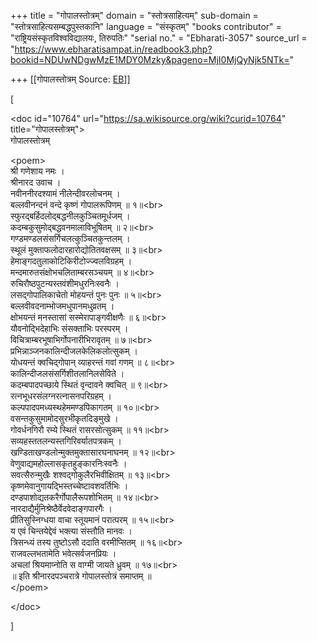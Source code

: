 +++
title = "गोपालस्तोत्रम्"
domain = "स्तोत्रसाहित्यम्"
sub-domain = "स्तोत्रसाहित्यसम्बद्धपुस्तकानि"
language = "संस्कृतम्"
"books contributor" = "राष्ट्रियसंस्कृतविश्वविद्यालयः, तिरुपतिः"
"serial no." = "Ebharati-3057"
source_url = "https://www.ebharatisampat.in/readbook3.php?bookid=NDUwNDgwMzE1MDY0Mzky&pageno=MjI0MjQyNjk5NTk="

+++
[[गोपालस्तोत्रम्	Source: [EB](https://www.ebharatisampat.in/readbook3.php?bookid=NDUwNDgwMzE1MDY0Mzky&pageno=MjI0MjQyNjk5NTk=)]]

\[



\<doc id="10764" url="https://sa.wikisource.org/wiki?curid=10764" title="गोपालस्तोत्रम्"\>  
गोपालस्तोत्रम्

\<poem\>  
श्री गणेशाय नमः ।  
श्रीनारद उवाच ।  
नवीननीरदश्यामं नीलेन्दीवरलोचनम् ।  
बल्लवीनन्दनं वन्दे कृष्णं गोपालरूपिणम् ॥ १॥\<br\>  
स्फुरद्बर्हिदलोद्बद्धनीलकुञ्चितमूर्धजम् ।  
कदम्बकुसुमोद्बद्धवनमालाविभूषितम् ॥ २॥\<br\>  
गण्डमण्डलसंसर्गिचलत्कुञ्चितकुन्तलम् ।  
स्थूलं मुक्ताफलोदारहारोद्योतितवक्षसम् ॥ ३॥\<br\>  
हेमाङ्गदतुलाकोटिकिरीटोज्ज्वलविग्रहम् ।  
मन्दमारुतसंक्षोभचलिताम्बरसञ्चयम् ॥ ४॥\<br\>  
रुचिरौष्ठपुटन्यस्तवंशीमधुरनिःस्वनैः ।  
लसद्गोपालिकाचेतो मोहयन्तं पुनः पुनः ॥ ५॥\<br\>  
बल्लवीवदनाम्भोजमधुपानमधुव्रतम् ।  
क्षोभयन्तं मनस्तासां सस्मेरापाङ्गवीक्षणैः ॥ ६॥\<br\>  
यौवनोद्भिदेहाभिः संसक्ताभिः परस्परम् ।  
विचित्राम्बरभूषाभिर्गोपनारीभिरावृतम् ॥ ७॥\<br\>  
प्रभिन्नाञ्जनकालिन्दीजलकेलिकलोत्सुकम् ।  
योधयन्तं क्वचिद्गोपान् व्याहरन्तं गवां गणम् ॥ ८॥\<br\>  
कालिन्दीजलसंसर्गिशीतलानिलसेविते ।  
कदम्बपादपच्छाये स्थितं वृन्दावने क्वचित् ॥ ९॥\<br\>  
रत्नभूधरसंलग्नरत्नासनपरिग्रहम् ।  
कल्पपादपमध्यस्थहेममण्डपिकागतम् ॥ १०॥\<br\>  
वसन्तकुसुमामोदसुरभीकृतदिङ्मुखे ।  
गोवर्धनगिरौ रम्ये स्थितं रासरसोत्सुकम् ॥ ११॥\<br\>  
सव्यहस्ततलन्यस्तगिरिवर्यातपत्रकम् ।  
खण्डिताखण्डलोन्मुक्तमुक्तासारघनाघनम् ॥ १२॥\<br\>  
वेणुवाद्यमहोल्लासकृतहुङ्कारनिःस्वनैः ।  
सवत्सैरुन्मुखैः शश्वद्गोकुलैरभिवीक्षितम् ॥ १३॥\<br\>  
कृष्णमेवानुगायद्भिस्तच्चेष्टावशवर्तिभिः ।  
दण्डपाशोद्यतकरैर्गोपालैरूपशोभितम् ॥ १४॥\<br\>  
नारदाद्यैर्मुनिश्रेष्ठैर्वेदवेदाङ्गपारगैः ।  
प्रीतिसुस्निग्धया वाचा स्तूयमानं परात्परम् ॥ १५॥\<br\>  
य एवं चिन्तयेद्देवं भक्त्या संस्तौति मानवः ।  
त्रिसन्ध्यं तस्य तुष्टोऽसौ ददाति वरमीप्सितम् ॥ १६॥\<br\>  
राजवल्लभतामेति भवेत्सर्वजनप्रियः ।  
अचलां श्रियमाप्नोति स वाग्मी जायते ध्रुवम् ॥ १७॥\<br\>  
॥ इति श्रीनारदपञ्चरात्रे गोपालस्तोत्रं समाप्तम् ॥  
\</poem\>

\</doc\>


\]
